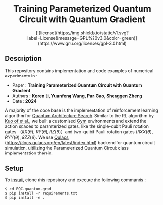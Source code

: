 <h1 align="center" style="margin-top: 0px;"> <b>Training Parameterized Quantum Circuit with Quantum Gradient</b></h1>
<div align="center" >
[![license](https://img.shields.io/static/v1.svg?label=License&message=GPL%20v3.0&color=green)](https://www.gnu.org/licenses/gpl-3.0.html)
</div>

## **Description**
This repository contains implementation and code examples of numerical experiments in :

- Paper : **Training Parameterized Quantum Circuit with Quantum Gradient**
- Authors : **Keren Li, Yuanfeng Wang, Pan Gao, Shenggen Zheng**
- Date : **2024**

A majority of the code base is the implementation of reinforcement learning algorithm for <ins>Quantum Architecture Search</ins>. Similar to the RL algorithm by [Kuo of et al.](https://arxiv.org/abs/2406.06210), we built a customized <ins>Gym</ins> environments and extend the action spaces to paramterized gates, like the single-qubit Pauli rotation gates
（$RX(\theta)$, $RY(\theta)$, $RZ(\theta)$）and two-quibit Pauli rotation gates ($RXX(\theta)$, $RYY(\theta)$, $RZZ(\theta)$. We use <ins>Qulacs</ins> (https://docs.qulacs.org/en/latest/index.html) backend for quantum circuit simulation, ultilizing the Parameterized Quantum Circuit class implementation therein. 


## **Setup**
To <ins>install</ins>, clone this repository and execute the following commands :

```
$ cd PQC-quantum-grad
$ pip install -r requirements.txt
$ pip install -e .
```